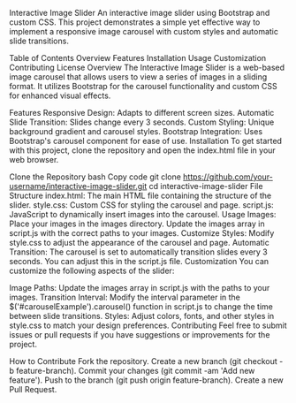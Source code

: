 


Interactive Image Slider
An interactive image slider using Bootstrap and custom CSS. This project demonstrates a simple yet effective way to implement a responsive image carousel with custom styles and automatic slide transitions.

Table of Contents
Overview
Features
Installation
Usage
Customization
Contributing
License
Overview
The Interactive Image Slider is a web-based image carousel that allows users to view a series of images in a sliding format. It utilizes Bootstrap for the carousel functionality and custom CSS for enhanced visual effects.

Features
Responsive Design: Adapts to different screen sizes.
Automatic Slide Transition: Slides change every 3 seconds.
Custom Styling: Unique background gradient and carousel styles.
Bootstrap Integration: Uses Bootstrap's carousel component for ease of use.
Installation
To get started with this project, clone the repository and open the index.html file in your web browser.

Clone the Repository
bash
Copy code
git clone https://github.com/your-username/interactive-image-slider.git
cd interactive-image-slider
File Structure
index.html: The main HTML file containing the structure of the slider.
style.css: Custom CSS for styling the carousel and page.
script.js: JavaScript to dynamically insert images into the carousel.
Usage
Images: Place your images in the images directory. Update the images array in script.js with the correct paths to your images.
Customize Styles: Modify style.css to adjust the appearance of the carousel and page.
Automatic Transition: The carousel is set to automatically transition slides every 3 seconds. You can adjust this in the script.js file.
Customization
You can customize the following aspects of the slider:

Image Paths: Update the images array in script.js with the paths to your images.
Transition Interval: Modify the interval parameter in the $('#carouselExample').carousel() function in script.js to change the time between slide transitions.
Styles: Adjust colors, fonts, and other styles in style.css to match your design preferences.
Contributing
Feel free to submit issues or pull requests if you have suggestions or improvements for the project.

How to Contribute
Fork the repository.
Create a new branch (git checkout -b feature-branch).
Commit your changes (git commit -am 'Add new feature').
Push to the branch (git push origin feature-branch).
Create a new Pull Request.

